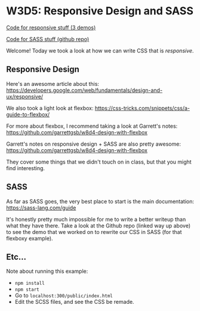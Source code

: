 # W3D5: Responsive Design and SASS

[Code for responsive stuff (3 demos)](https://gist.github.com/NimaBoscarino/78e4cee6678c803621f6bd332952904e)

[Code for SASS stuff (github repo)]()

Welcome! Today we took a look at how we can write CSS that is _responsive_.

## Responsive Design

Here's an awesome article about this: https://developers.google.com/web/fundamentals/design-and-ux/responsive/

We also took a light look at flexbox: https://css-tricks.com/snippets/css/a-guide-to-flexbox/

For more about flexbox, I recommend taking a look at Garrett's notes: https://github.com/garrettgsb/w8d4-design-with-flexbox

Garrett's notes on responsive design + SASS are also pretty awesome: https://github.com/garrettgsb/w8d4-design-with-flexbox

They cover some things that we didn't touch on in class, but that you might find interesting.

## SASS

As far as SASS goes, the very best place to start is the main documentation: https://sass-lang.com/guide

It's honestly pretty much impossible for me to write a better writeup than what they have there. Take a look at the Github repo (linked way up above) to see the demo that we worked on to rewrite our CSS in SASS (for that flexboxy example).

## Etc...

Note about running this example:

- `npm install`
- `npm start`
- Go to `localhost:300/public/index.html`
- Edit the SCSS files, and see the CSS be remade.

